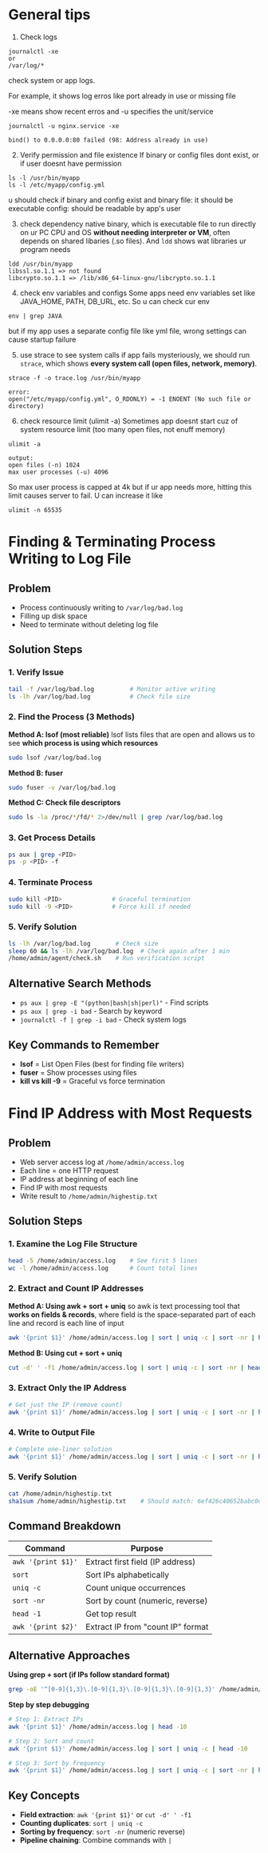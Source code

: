 # General tips
1) Check logs
```
journalctl -xe
or
/var/log/*
```
check system or app logs.

For example, it shows log erros like port already in use or missing file

-xe means show recent erros and -u specifies the unit/service
```
journalctl -u nginx.service -xe

bind() to 0.0.0.0:80 failed (98: Address already in use)
```

2) Verify permission and file existence
If binary or config files dont exist, or if user doesnt have permission
```
ls -l /usr/bin/myapp
ls -l /etc/myapp/config.yml
```
u should check if binary and config exist and
binary file: it should be executable
config: should be readable by app's user

3) check dependency
native binary, which is executable file to run directly on ur PC CPU and OS **without needing interpreter or VM**, often depends on shared libaries (.so files). And `ldd` shows wat libraries ur program needs

```
ldd /usr/bin/myapp
libssl.so.1.1 => not found
libcrypto.so.1.1 => /lib/x86_64-linux-gnu/libcrypto.so.1.1
```

4) check env variables and configs
Some apps need env variables set like JAVA_HOME, PATH, DB_URL, etc. So u can check cur env

```
env | grep JAVA
```

but if my app uses a separate config file like yml file, wrong settings can cause startup failure

5) use strace to see system calls
if app fails mysteriously, we should run `strace`, which shows **every system call (open files, network, memory)**.

```
strace -f -o trace.log /usr/bin/myapp

error:
open("/etc/myapp/config.yml", O_RDONLY) = -1 ENOENT (No such file or directory)
```

6) check resource limit (ulimit -a)
Sometimes app doesnt start cuz of system resource limit (too many open files, not enuff memory)

```
ulimit -a

output:
open files (-n) 1024
max user processes (-u) 4096
```
So max user process is capped at 4k but if ur app needs more, hitting this limit causes server to fail. U can increase it like
```
ulimit -n 65535

```


# Finding & Terminating Process Writing to Log File

## Problem
- Process continuously writing to `/var/log/bad.log`
- Filling up disk space
- Need to terminate without deleting log file

## Solution Steps

### 1. Verify Issue
```bash
tail -f /var/log/bad.log          # Monitor active writing
ls -lh /var/log/bad.log           # Check file size
```

### 2. Find the Process (3 Methods)

**Method A: lsof (most reliable)**
lsof lists files that are open and allows us to see **which process is using which resources**
```bash
sudo lsof /var/log/bad.log
```

**Method B: fuser**
```bash
sudo fuser -v /var/log/bad.log
```

**Method C: Check file descriptors**
```bash
sudo ls -la /proc/*/fd/* 2>/dev/null | grep /var/log/bad.log
```

### 3. Get Process Details
```bash
ps aux | grep <PID>
ps -p <PID> -f
```

### 4. Terminate Process
```bash
sudo kill <PID>              # Graceful termination
sudo kill -9 <PID>           # Force kill if needed
```

### 5. Verify Solution
```bash
ls -lh /var/log/bad.log       # Check size
sleep 60 && ls -lh /var/log/bad.log  # Check again after 1 min
/home/admin/agent/check.sh    # Run verification script
```

## Alternative Search Methods
- `ps aux | grep -E "(python|bash|sh|perl)"` - Find scripts
- `ps aux | grep -i bad` - Search by keyword
- `journalctl -f | grep -i bad` - Check system logs

## Key Commands to Remember
- **lsof** = List Open Files (best for finding file writers)
- **fuser** = Show processes using files
- **kill vs kill -9** = Graceful vs force termination

# Find IP Address with Most Requests

## Problem
- Web server access log at `/home/admin/access.log`
- Each line = one HTTP request
- IP address at beginning of each line
- Find IP with most requests
- Write result to `/home/admin/highestip.txt`

## Solution Steps

### 1. Examine the Log File Structure
```bash
head -5 /home/admin/access.log    # See first 5 lines
wc -l /home/admin/access.log      # Count total lines
```

### 2. Extract and Count IP Addresses

**Method A: Using awk + sort + uniq**
so awk is text processing tool that **works on fields & records**, where field is the space-separated part of each line and
record is each line of input
```bash
awk '{print $1}' /home/admin/access.log | sort | uniq -c | sort -nr | head -1
```

**Method B: Using cut + sort + uniq**
```bash
cut -d' ' -f1 /home/admin/access.log | sort | uniq -c | sort -nr | head -1
```

### 3. Extract Only the IP Address
```bash
# Get just the IP (remove count)
awk '{print $1}' /home/admin/access.log | sort | uniq -c | sort -nr | head -1 | awk '{print $2}'
```

### 4. Write to Output File
```bash
# Complete one-liner solution
awk '{print $1}' /home/admin/access.log | sort | uniq -c | sort -nr | head -1 | awk '{print $2}' > /home/admin/highestip.txt
```

### 5. Verify Solution
```bash
cat /home/admin/highestip.txt
sha1sum /home/admin/highestip.txt    # Should match: 6ef426c40652babc0d081d438b9f353709008e93
```

## Command Breakdown

| Command | Purpose |
|---------|---------|
| `awk '{print $1}'` | Extract first field (IP address) |
| `sort` | Sort IPs alphabetically |
| `uniq -c` | Count unique occurrences |
| `sort -nr` | Sort by count (numeric, reverse) |
| `head -1` | Get top result |
| `awk '{print $2}'` | Extract IP from "count IP" format |

## Alternative Approaches

**Using grep + sort (if IPs follow standard format)**
```bash
grep -oE '^[0-9]{1,3}\.[0-9]{1,3}\.[0-9]{1,3}\.[0-9]{1,3}' /home/admin/access.log | sort | uniq -c | sort -nr | head -1 | awk '{print $2}'
```

**Step by step debugging**
```bash
# Step 1: Extract IPs
awk '{print $1}' /home/admin/access.log | head -10

# Step 2: Sort and count
awk '{print $1}' /home/admin/access.log | sort | uniq -c | head -10

# Step 3: Sort by frequency
awk '{print $1}' /home/admin/access.log | sort | uniq -c | sort -nr | head -5
```

## Key Concepts
- **Field extraction**: `awk '{print $1}'` or `cut -d' ' -f1`
- **Counting duplicates**: `sort | uniq -c`
- **Sorting by frequency**: `sort -nr` (numeric reverse)
- **Pipeline chaining**: Combine commands with `|`
